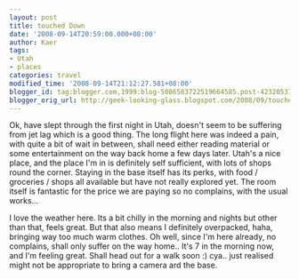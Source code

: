 ```yaml
---
layout: post
title: touched Down
date: '2008-09-14T20:59:00.000+08:00'
author: Kaer
tags:
- Utah
- places
categories: travel
modified_time: '2008-09-14T21:12:27.581+08:00'
blogger_id: tag:blogger.com,1999:blog-5086583722519664585.post-4232053780873258061
blogger_orig_url: http://geek-looking-glass.blogspot.com/2008/09/touched-down.html
---
```


Ok, have slept through the first night in Utah, doesn't seem to be suffering 
from jet lag which is a good thing. The long flight here was indeed a pain, 
with quite a bit of wait in between, shall need either reading material or 
some entertainment on the way back home a few days later. Utah's a nice place, 
and the place I'm in is definitely self sufficient, with lots of shops round 
the corner. Staying in the base itself has its perks, with food / groceries / 
shops all available but have not really explored yet. The room itself is 
fantastic for the price we are paying so no complains, with the usual works... 

I love the weather here. Its a bit chilly in the morning and nights but other 
than that,  feels great. But that also means I definitely overpacked, haha, 
bringing way too much warm clothes. Oh well, since I'm here already, no 
complains, shall only suffer on the way home.. It's 7 in the morning now, and 
I'm feeling great. Shall head out for a walk soon :) cya.. just realised might 
not be appropriate to bring a camera ard the base. 